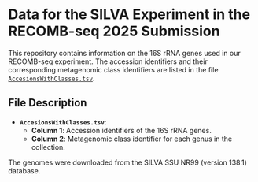 # Data for the SILVA Experiment in the RECOMB-seq 2025 Submission

This repository contains information on the 16S rRNA genes used in our RECOMB-seq experiment. The accession identifiers and their corresponding metagenomic class identifiers are listed in the file [`AccesionsWithClasses.tsv`](AccesionsWithClasses.tsv).  

## File Description
- **`AccesionsWithClasses.tsv`**:  
  - **Column 1**: Accession identifiers of the 16S rRNA genes.  
  - **Column 2**: Metagenomic class identifier for each genus in the collection.  

The genomes were downloaded from the SILVA SSU NR99 (version 138.1) database.